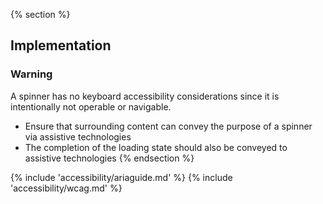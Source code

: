 {% section %}
## Implementation

<rh-alert state="warning">
<h3 slot="header">Warning</h3>
<p>A spinner has no keyboard accessibility considerations since it is intentionally not operable or navigable.</p>
</rh-alert>

- Ensure that surrounding content can convey the purpose of a spinner via assistive technologies
- The completion of the loading state should also be conveyed to assistive technologies
{% endsection %}

{% include 'accessibility/ariaguide.md' %}
{% include 'accessibility/wcag.md' %}
